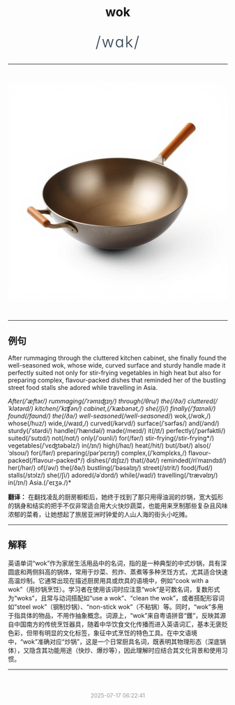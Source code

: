 <div align="center">

# wok

<div style="margin: 30px 0;">
<h1 style="font-size: 2.5em; font-weight: 300; letter-spacing: 2px; margin: 0; color: #2c3e50;">
/wɑk/
</h1>
</div>

</div>

---

<div align="center" style="margin: 40px 0;">

![wok](images/wok.png)

</div>

---

## 例句

After rummaging through the cluttered kitchen cabinet, she finally found the well-seasoned wok, whose wide, curved surface and sturdy handle made it perfectly suited not only for stir-frying vegetables in high heat but also for preparing complex, flavour-packed dishes that reminded her of the bustling street food stalls she adored while travelling in Asia.

*After(/ˈæftər/) rummaging(/ˈrəmɪʤɪŋ/) through(/θru/) the(/ðə/) cluttered(/ˈklətərd/) kitchen(/ˈkɪʧən/) cabinet,(/ˈkæbənət,/) she(/ʃi/) finally(/ˈfaɪnəli/) found(/faʊnd/) the(/ðə/) well-seasoned(/well-seasoned*/) wok,(/wɑk,/) whose(/huz/) wide,(/waɪd,/) curved(/kərvd/) surface(/ˈsərfəs/) and(/ənd/) sturdy(/ˈstərdi/) handle(/ˈhændəl/) made(/meɪd/) it(/ɪt/) perfectly(/ˈpərfəktli/) suited(/ˈsutɪd/) not(/nɑt/) only(/ˈoʊnli/) for(/fər/) stir-frying(/stir-frying*/) vegetables(/ˈvɛʤtəbəlz/) in(/ɪn/) high(/haɪ/) heat(/hit/) but(/bət/) also(/ˈɔlsoʊ/) for(/fər/) preparing(/pərˈpɛrɪŋ/) complex,(/ˈkɑmplɛks,/) flavour-packed(/flavour-packed*/) dishes(/ˈdɪʃɪz/) that(/ðət/) reminded(/riˈmaɪndɪd/) her(/hər/) of(/əv/) the(/ðə/) bustling(/ˈbəsəlɪŋ/) street(/strit/) food(/fud/) stalls(/stɔlz/) she(/ʃi/) adored(/əˈdɔrd/) while(/waɪl/) travelling(/ˈtrævəlɪŋ/) in(/ɪn/) Asia.(/ˈeɪʒə./)*

**翻译：** 在翻找凌乱的厨房橱柜后，她终于找到了那只用得油润的炒锅，宽大弧形的锅身和结实的把手不仅非常适合用大火快炒蔬菜，也能用来烹制那些复杂且风味浓郁的菜肴，让她想起了旅居亚洲时钟爱的人山人海的街头小吃摊。

---

## 解释

英语单词“wok”作为家居生活用品中的名词，指的是一种典型的中式炒锅，具有深圆底和两侧斜高的锅体，常用于炒菜、煎炸、蒸煮等多种烹饪方式，尤其适合快速高温炒制。它通常出现在描述厨房用具或炊具的语境中，例如“cook with a wok”（用炒锅烹饪）。学习者在使用该词时应注意“wok”是可数名词，复数形式为“woks”，且常与动词搭配如“use a wok”、“clean the wok”，或者搭配形容词如“steel wok”（钢制炒锅）、“non-stick wok”（不粘锅）等。同时，“wok”多用于指具体的物品，不用作抽象概念。词源上，“wok”来自粤语拼音“鑊”，反映其源自中国南方的传统烹饪器具，随着中华饮食文化传播而进入英语词汇，基本无褒贬色彩，但带有明显的文化标签，象征中式烹饪的特色工具。在中文语境中，“wok”准确对应“炒锅”，这是一个日常厨具名词，既表明其物理形态（深底锅体），又隐含其功能用途（快炒、爆炒等），因此理解时应结合其文化背景和使用习惯。


---

<div align="center" style="margin-top: 50px;">
<small style="color: #999; font-size: 0.9em;">2025-07-17 06:22:41</small>
</div>

